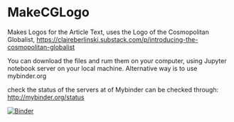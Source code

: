 # MakeCGLogo
Makes Logos for the Article Text, uses the Logo of the Cosmopolitan Globalist, https://claireberlinski.substack.com/p/introducing-the-cosmopolitan-globalist

You can download the files and rum them on your computer, using Jupyter notebook server on your local machine. Alternative way is to use mybinder.org

check the status of the servers at of Mybinder can be checked through: http://mybinder.org/status

[![Binder](http://mybinder.org/badge.svg)](http://mybinder.org:/repo/kmcquighan/calc-ii-numerical-methods)
